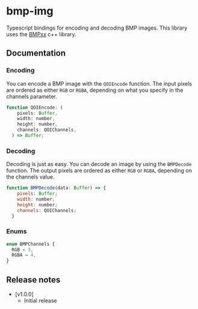 # bmp-img

Typescript bindings for encoding and decoding BMP images.
This library uses the [BMPxx](https://github.com/rubikscraft/BMPxx) c++ library.

## Documentation

### Encoding

You can encode a BMP image with the `QOIEncode` function.
The input pixels are ordered as either `RGB` or `RGBA`, depending on what you specify in the channels parameter.

```js
function QOIEncode: (
    pixels: Buffer,
    width: number,
    height: number,
    channels: QOIChannels,
  ) => Buffer;
```

### Decoding

Decoding is just as easy. You can decode an image by using the `BMPDecode` function.
The output pixels are ordered as either `RGB` or `RGBA`, depending on the channels value.

```js
function BMPDecode(data: Buffer) => {
    pixels: Buffer;
    width: number;
    height: number;
    channels: QOIChannels;
  }
```

### Enums

```js
enum BMPChannels {
  RGB = 3,
  RGBA = 4,
}
```

## Release notes

* [v1.0.0]
  * Initial release
